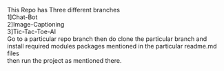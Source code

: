 This Repo has Three different branches <br>
1]Chat-Bot<br>
2]Image-Captioning<br>
3]Tic-Tac-Toe-AI<br>
Go to a particular repo branch then do clone the particular branch and install required modules packages mentioned in the particular readme.md files<br>
then run the project as mentioned there.
